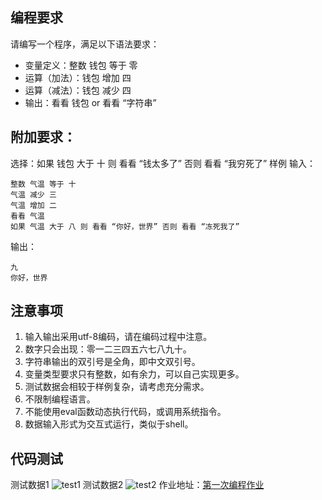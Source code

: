 ## 编程要求
请编写一个程序，满足以下语法要求：

- 变量定义：整数 钱包 等于 零 
- 运算（加法）：钱包 增加 四
- 运算（减法）：钱包 减少 四
- 输出：看看 钱包 or 看看 “字符串”

## 附加要求：

选择：如果 钱包 大于 十 则 看看 “钱太多了” 否则 看看 “我穷死了”
样例
输入：
```
整数 气温 等于 十
气温 减少 三
气温 增加 二
看看 气温
如果 气温 大于 八 则 看看 “你好，世界” 否则 看看 “冻死我了”
```
输出：
```
九
你好，世界
```

## 注意事项
1. 输入输出采用utf-8编码，请在编码过程中注意。 
2. 数字只会出现：零一二三四五六七八九十。 
3. 字符串输出的双引号是全角，即中文双引号。 
4. 变量类型要求只有整数，如有余力，可以自己实现更多。
5. 测试数据会相较于样例复杂，请考虑充分需求。
6. 不限制编程语言。
7. 不能使用eval函数动态执行代码，或调用系统指令。
8. 数据输入形式为交互式运行，类似于shell。

## 代码测试
测试数据1
![test1](https://github.com/aaronlinv/learn-programming/blob/master/demo1.png)
测试数据2
![test2](https://github.com/aaronlinv/learn-programming/blob/master/demo2.png)
作业地址：[第一次编程作业](https://edu.cnblogs.com/campus/fzzcxy/SE/homework/10283)
